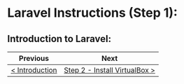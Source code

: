 # Laravel Instructions (Step 1):

## Introduction to Laravel:




| Previous | Next |
| -------- | ---- |
| [< Introduction](/README.md) | [Step 2 - Install VirtualBox >](vagrant-2.md) |